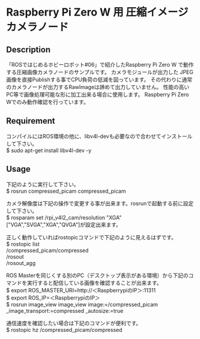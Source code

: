 Raspberry Pi Zero W 用 圧縮イメージカメラノード
====

## Description
「ROSではじめるホビーロボット#06」で紹介したRaspberry Pi Zero W で動作する圧縮画像カメラノードのサンプルです。 
カメラモジュールが出力した JPEG画像を直接Publishする事でCPU負荷の低減を図っています。
その代わりに通常のカメラノードが出力するRawImageは諦めて出力していません。
性能の高いPC等で画像処理可能な形に加工出来る場合に使用します。
Raspberry Pi Zero Wでのみ動作確認を行っています。

## Requirement
コンパイルにはROS環境の他に、libv4l-devも必要なので合わせてインストールして下さい。   
$ sudo apt-get install libv4l-dev -y   

## Usage
下記のように実行して下さい。   
$ rosrun compressed_picam compressed_picam   

カメラ解像度は下記の操作で変更する事が出来ます。rosrunで起動する前に設定して下さい。   
$ rosparam set /rpi_v4l2_cam/resolution "XGA"   
["VGA","SVGA","XGA","QVGA"]が設定出来ます。   

正しく動作していればrostopicコマンドで下記のように見えるはずです。   
$ rostopic list   
/compressed_picam/compressed   
/rosout   
/rosout_agg   

ROS Masterを同じくする別のPC（デスクトップ表示がある環境）から下記のコマンドを実行すると配信している画像を確認することが出来ます。   
$ export ROS_MASTER_URI=http://＜RaspberrypiのIP＞:11311   
$ export ROS_IP=＜RaspberrypiのIP＞   
$ rosrun image_view image_view image:=/compressed_picam _image_transport:=compressed _autosize:=true   

通信速度を確認したい場合は下記のコマンドが便利です。   
$ rostopic hz /compressed_picam/compressed   
